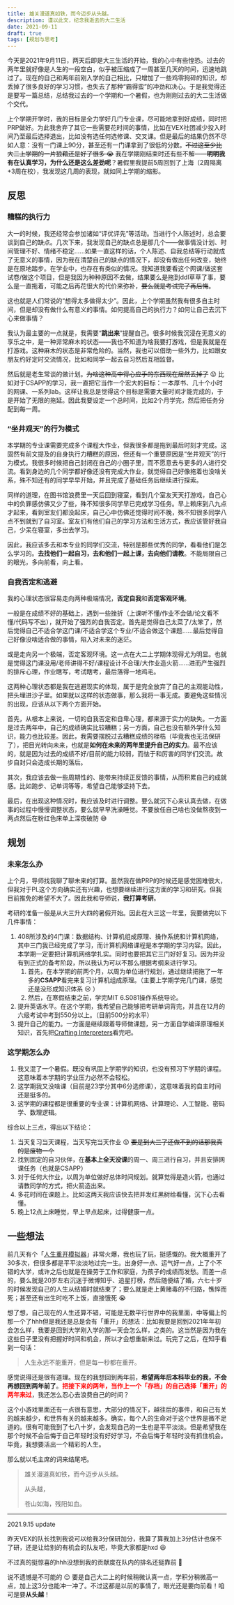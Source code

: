 ```yaml
---
title: 雄关漫道真如铁，而今迈步从头越。
description: 谨以此文，纪念我逝去的大二生活
date: 2021-09-11
draft: true
tags: [规划与思考]
---
```


今天是2021年9月11日，两天后即是大三生活的开始，我的心中有些惶恐。过去的两年里就好像是人生的一段空白，似乎被压缩成了一周甚至几天的时间，迅速地跳过了。现在的自己和两年前刚入学的自己相比，只增加了一些鸡零狗碎的知识，却丢掉了很多良好的学习习惯，也失去了那种“霸得蛮”的冲劲和决心。于是我觉得还是要写一篇总结，总结我过去的一个学期和一个暑假，也为刚刚过去的大二生活做个交代。

上个学期开学时，我的目标是全力学好几门专业课，尽可能地拿到好成绩，同时把PRP做好。为此我舍弃了其它一些需要花时间的事情，比如在VEX社团减少投入时间乃至最后选择退出，比如没有选任何选修课、交叉课。但是最后的结果仍然不尽如人意：没有一门课上90分，甚至还有一门课拿到了很低的分数。~~不过这至少比大二上学期的一片狼藉还是好了很多 :sob:~~ 我在学期刚结束时还有些不解——**明明我有在认真学习，为什么还是这么差劲呢**？暑假里我提前5周回到了上海（2周隔离+3周在校），我发现这几周的表现，就如同上学期的缩影。

## 反思

### 糟糕的执行力

大一的时候，我还经常会参加诸如“评优评先”等活动。当进行个人陈述时，总会要谈到自己的缺点。几次下来，我发现自己的缺点总是那几个——做事情没计划、时间管理不好、情绪不稳定......如果一直这样的话，个人陈述、自我总结等行动就成了无意义的事情，因为我在清楚自己的缺点的情况下，却没有做出任何改变，始终是在原地踏步。在学业中，也存在有类似的情况。我知道我要看这个网课/做这套试卷/做这个项目，但是我因为种种原因不去做，结果要么是拖到ddl草草了事，要么是一直拖着，可能之后再花很大的代价来弥补，~~要么就是考试完了再后悔~~。

这也就是人们常说的“想得太多做得太少”。因此，上个学期虽然我有很多自主时间，但是却没有做什么有意义的事情。如何提高自己的执行力？如何让自己去沉下心来做事情？

我认为最主要的一点就是，我需要“**跳出来**”提醒自己。很多时候我沉浸在无意义的享乐之中，是一种非常麻木的状态——我也不知道为啥我要打游戏，但是我就是在打游戏。这种麻木的状态是非常危险的。当然，我也可以借助一些外力，比如跟女朋友约好定时交流情况，比如和同学一起去自习然后互相监督。

然后就是老生常谈的做计划。~~为啥这种高中得心应手的东西现在居然丢掉了~~ :rage: 比如对于CSAPP的学习，我一直把它当作一个宏大的目标：一本厚书、几十个小时的网课、一系列lab。这样让我总是觉得这个目标是需要大量时间才能完成的，于是开始了无限的拖延。因此我要设定一个总时间，比如2个月学完，然后把任务分配到每一周。

### “坐井观天”的行为模式

本学期的专业课需要完成多个课程大作业，但我很多都是拖到最后时刻才完成。这固然有前文提及的自身执行力糟糕的原因，但还有一个重要原因是“坐井观天”的行为模式。我很多时候把自己封闭在自己的小圈子里，而不愿意去与更多的人进行交流。看到身边的几个同学都好像还没有完成大作业，就觉得自己好像拖着也没啥关系，殊不知还有的同学早早开始，并且完成了基础任务后继续进行探索。

同样的道理，在图书馆浪费里一天后回到寝室，看到几个室友天天打游戏，自己心中的负罪感仿佛又少了些，殊不知很多同学早已完成学习任务。早上赖床到八九点才起来，看到室友们都没起床，自己心中仿佛还觉得时间不晚，殊不知很多同学八点不到就到了自习室。室友们有他们自己的学习方法和生活方式，我应该管好我自己，少呆在寝室，多出去学习。

因此，我应该多去和本专业的同学们交流，特别是那些优秀的同学，看看他们是怎么学习的。**去找他们一起自习，去和他们一起上课，去向他们请教**。不能局限自己的眼光，多向前看，向上看。

### 自我否定和逃避

我的心理状态很容易走向两种极端情况，**否定自我**和**否定客观环境**。

一般是在成绩不好的基础上，遇到一些挫折（上课听不懂/作业不会做/论文看不懂/代码写不出），就开始了强烈的自我否定。首先是觉得自己太菜了/太笨了，然后觉得自己不适合学这门课/不适合学这个专业/不适合做这个课题......最后觉得自己好像没啥适合做的事情，陷入对未来的迷茫。

或是走向另一个极端，否定客观环境。这一点在大二上学期体现得尤为明显。也就是觉得这门课没用/老师讲得不好/课程设计不合理/大作业造火箭......进而产生强烈的排斥心理，作业瞎写，考试瞎考，最后落得一地鸡毛。

这两种心理状态都是我在逃避现实的体现，属于是完全放弃了自己的主观能动性，把头埋进沙子里。如果就以这样的状态做事，那么我将一事无成。要避免这些情况的出现，应该从以下两个方面开始。

首先，从根本上来说，一切的自我否定和自卑心理，都来源于实力的缺失。一方面是过去两年中，自己的成绩确实比较糟糕；另一方面，自己也没有额外学什么知识，能力也比较差。因此，我需要摆脱过去糟糕成绩的桎梏（毕竟我也无法保研了），把目光转向未来，也就是**如何在未来的两年里提升自己的实力**。最不应该的，就是因为过去的成绩不好/目前的能力较弱，而怯于和厉害的同学们交流。故步自封只会造成长期的落后。

其次，我应该去做一些周期性的、能带来持续正反馈的事情，从而积累自己的成就感。比如跑步、记单词等等，希望自己能够坚持下去。

最后，在出现这种情况时，我应该及时进行调整。要么就沉下心来认真去做，在做事的过程中慢慢调整状态，要么就早早洗澡睡觉。不要放任自己啥也没做熬夜到一两点然后在粉红色床单上深夜破防 :sweat_smile:

## 规划

### 未来怎么办

上个月，导师找我聊了聊未来的打算。虽然我在做PRP的时候还是感觉困难很大，但我对于PL这个方向确实还有兴趣，也想要继续进行这方面的学习和研究。但我目前推免的希望不大了。因此我和导师说，**我打算考研**。

考研的准备一般是从大三升大四的暑假开始。因此在大三这一年里，我要做完以下几件事情：

1. 408所涉及的4门课：数据结构、计算机组成原理、操作系统和计算机网络，其中三门我已经完成了学习，而计算机网络课程是本学期的学习内容。因此，本学期一定要把计算机网络学扎实。同时也要把其它三门好好复习。因为并没有到正式的备考阶段，所以我认为可以不那么根据考纲来进行学习。
   1. 首先，在本学期的前两个月，以周为单位进行规划，通过继续把拖了一年多的**CSAPP**看完来复习计算机组成原理。（主要上学期学完几门课，感觉还是没形成知识体系 :cry: ）
   2. 然后，在寒假结束之前，学完MIT 6.S081操作系统导论。
2. 提升英语水平。在这个学期，我希望自己能够把考研单词背完，并且在12月的六级考试中考到550分以上。（目前500分的水平）
3. 提升自己的能力。一方面是继续跟着导师做课题，另一方面自学编译原理相关知识，首先把[Crafting Interpreters](https://craftinginterpreters.com/contents.html)看完吧。

### 这学期怎么办

1. 我又混了一个暑假。既没有巩固上学期学的知识，也没有预习下学期的课程。这意味着本学期的学业压力必然不会轻松。
2. 这学期我又没啥课（目前是23学分其中6分选修课），这意味着我的自主时间还是挺多的。
3. 这学期的课程都是很重要的专业课：计算机网络、计算理论、人工智能、密码学、数理逻辑。

综合以上三点，得出以下结论：

1. 当天复习当天课程，当天写完当天作业 :rage: ~~要是到大三了还做不到的话那我真的是废物一个~~
2. 找到固定的自习伙伴，在**基本上全天没课**的周一、周三进行自习，并且安排网课任务（也就是CSAPP）
3. 对于任何大作业，以周为单位做好总体时间规划。就算觉得是造火箭，也通过请教同学的方式，把火箭造出来。
4. 多花时间在课题上。比如这两天我应该快去把并发红黑树给看懂，沉下心去看懂。
5. 晚上12点上床睡觉，早上早点起床，过得健康一点。

## 一些想法

前几天有个「[人生重开模拟器](http://liferestart.syaro.io/view/)」非常火爆，我也玩了玩，挺感慨的。我大概重开了30多次，但很多都是平平淡淡地过完一生。出身好一点、运气好一点，上了个不错的大学，或许之后也就是在操劳于工作和家庭，为孩子的成绩而发愁。而差一点的，要么就是20岁左右沉迷于微博知乎、追星打榜，然后随便结了婚，六七十岁的时候发现自己的人生从结婚时就结束了；要么就是走上黄赌毒的不归路，憔悴而死；甚至还有出生时吃不上饭，直接饿死 :sob:

想了想，自己现在的人生还算不错，可能是无数平行世界中的我里面，中等偏上的那一个了hhh但是我还是总是会有「重开」的想法：比如我要是回到2021年年初会怎么样，我要是回到大学刚入学的那一天会怎么样，之类的。这当然是因为我在这些日子里没有把握好时间和机会，所以才会想重新来过。玩完了之后，在知乎看到一句话：

> 人生永远不能重开，但是每一秒都在重开。

感觉说得还是很有道理。现在的我想回到两年前，**希望两年后本科毕业的我，不会再想回到两年前了**。<font color=red>**把接下来的两年，当作上一个「存档」的自己选择「重开」的两年来过**</font>，我还怎么忍心去浪费自己的时间？

这个小游戏里面还有一点很有意思，大部分的情况下，越往后的事件，和自己有关的越来越少，和世界有关的越来越多。确实，每个人的生命对于这个世界是微不足道的。很有可能我到了七八十岁，会发现自己的一生也是平平淡淡。但是希望我在那个时候不会后悔于自己年轻时没有好好学习，不会后悔于年轻时没有抓住机会。毕竟，我想要活出一个精彩的人生。

那么就以毛主席的词来结尾吧。

> 雄关漫道真如铁，而今迈步从头越。
>
> 从头越，
>
> 苍山如海，残阳如血。

***

2021.9.15 update

昨天VEX的队长找到我说可以给我3分保研加分，我算了算我加上3分估计也保不了研，还是让给别的有机会的队友吧，毕竟大家都是hxd :satisfied:

不过真的挺惊喜的hhh没想到我的贡献度在队内的排名还挺靠前 :rofl:

说不遗憾是不可能的 :pensive: 要是自己大二上的时候稍微认真一点，学积分稍微高一点，加上这3分也能冲一冲了。不过这都是以前的事情了，眼光还是要向前看！咱可是要**从头越**！

